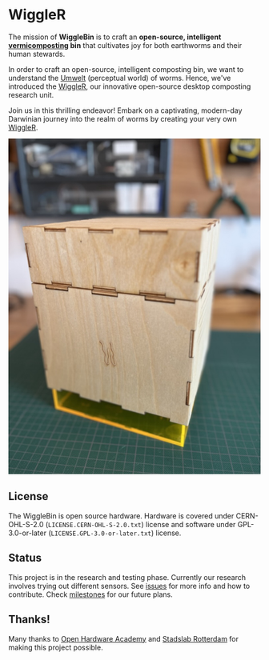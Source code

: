 # WiggleR

The mission of **WiggleBin** is to craft an **open-source, intelligent [vermicomposting](https://en.wikipedia.org/wiki/Vermicompost) bin** that cultivates joy for both earthworms and their human stewards. 

In order to craft an open-source, intelligent composting bin, we want to understand the [Umwelt](https://en.wikipedia.org/wiki/Umwelt) (perceptual world) of worms. Hence, we've introduced the [WiggleR](./BUILD.md), our innovative open-source desktop composting research unit.

Join us in this thrilling endeavor! Embark on a captivating, modern-day Darwinian journey into the realm of worms by creating your very own [WiggleR](./BUILD.md).

![WiggleR - innovative open-source desktop composting research unit](./Images/WiggleRUnit.jpeg)

## License

The WiggleBin is open source hardware. Hardware is covered under CERN-OHL-S-2.0 (`LICENSE.CERN-OHL-S-2.0.txt`) license and software under GPL-3.0-or-later (`LICENSE.GPL-3.0-or-later.txt`) license.

## Status

This project is in the research and testing phase. Currently our research involves trying out different sensors. See [issues](https://github.com/studiorabota/wiggle-bin/issues) for more info and how to contribute. Check [milestones](https://github.com/studiorabota/wiggle-bin/milestones) for our future plans.

## Thanks!

Many thanks to [Open Hardware Academy](https://www.openhardware.academy/01_Welcome.html) and [Stadslab Rotterdam](https://stadslabrotterdam.nl/) for making this project possible.